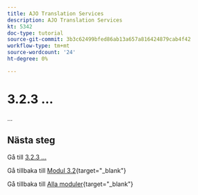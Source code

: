 ```yaml
---
title: AJO Translation Services
description: AJO Translation Services
kt: 5342
doc-type: tutorial
source-git-commit: 3b3c62499bfed86ab13a657a816424879cab4f42
workflow-type: tm+mt
source-wordcount: '24'
ht-degree: 0%

---
```


# 3.2.3 ...

...

## Nästa steg

Gå till [3.2.3 ...](./ex2.md)

Gå tillbaka till [Modul 3.2](./ajotranslationsvcs.md){target="_blank"}

Gå tillbaka till [Alla moduler](./../../../overview.md){target="_blank"}
